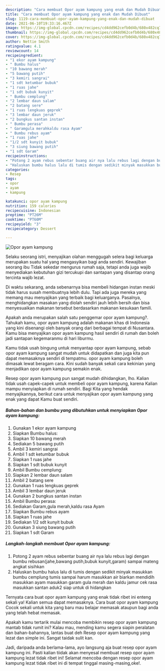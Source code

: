```yaml
---
description: "Cara membuat Opor ayam kampung yang enak dan Mudah Dibuat"
title: "Cara membuat Opor ayam kampung yang enak dan Mudah Dibuat"
slug: 1119-cara-membuat-opor-ayam-kampung-yang-enak-dan-mudah-dibuat
date: 2021-06-10T19:33:16.467Z
image: https://img-global.cpcdn.com/recipes/cd4dd962cefb0d4b/680x482cq70/opor-ayam-kampung-foto-resep-utama.jpg
thumbnail: https://img-global.cpcdn.com/recipes/cd4dd962cefb0d4b/680x482cq70/opor-ayam-kampung-foto-resep-utama.jpg
cover: https://img-global.cpcdn.com/recipes/cd4dd962cefb0d4b/680x482cq70/opor-ayam-kampung-foto-resep-utama.jpg
author: Nettie Smith
ratingvalue: 4.1
reviewcount: 14
recipeingredient:
- "1 ekor ayam kampung"
- " Bumbu halus"
- "10 bawang merah"
- "5 bawang putih"
- "3 kemiri sangrai"
- "1 sdt ketumbar bubuk"
- "1 ruas jahe"
- "1 sdt bubuk kunyit"
- " Bumbu cemplung"
- "2 lembar daun salam"
- "2 batang sere"
- "1 ruas lengkuas geprek"
- "3 lembar daun jeruk"
- "2 bungkus santan instan"
- " Bumbu perasa"
- " Garamgula merahkaldu rasa Ayam"
- " Bumbu rebus ayam"
- "1 ruas jahe"
- "1/2 sdt kunyit bubuk"
- "3 siung bawang putih"
- "1 sdt Garam"
recipeinstructions:
- "Potong 2 ayam rebus sebentar buang air nya lalu rebus lagi dengan bumbu rebusan(jahe,bawang putih,bubuk kunyit,garam) sampai mateng angkat sisihkan"
- "Haluskan bumbu halus lalu di tumis dengan sedikit minyak masukkan bumbu cemplung tumis sampai harum masukkan air biarkan mendidih masukkan ayam masukkan garam gula merah dan kaldu jamur cek rasa masukkan santan aduk2 siap untuk di hidangkan"
categories:
- Resep
tags:
- opor
- ayam
- kampung

katakunci: opor ayam kampung 
nutrition: 159 calories
recipecuisine: Indonesian
preptime: "PT26M"
cooktime: "PT60M"
recipeyield: "3"
recipecategory: Dessert

---
```



![Opor ayam kampung](https://img-global.cpcdn.com/recipes/cd4dd962cefb0d4b/680x482cq70/opor-ayam-kampung-foto-resep-utama.jpg)

Selaku seorang istri, menyajikan olahan menggugah selera bagi keluarga merupakan suatu hal yang mengasyikan bagi anda sendiri. Kewajiban seorang ibu Tidak sekedar mengurus rumah saja, tetapi anda juga wajib menyediakan kebutuhan gizi tercukupi dan santapan yang disantap orang tercinta wajib lezat.

Di waktu  sekarang, anda sebenarnya bisa membeli hidangan instan meski tidak harus susah membuatnya lebih dulu. Tapi ada juga mereka yang memang mau menyajikan yang terbaik bagi keluarganya. Pasalnya, menghidangkan masakan yang diolah sendiri jauh lebih bersih dan bisa menyesuaikan makanan tersebut berdasarkan makanan kesukaan famili. 



Apakah anda merupakan salah satu penggemar opor ayam kampung?. Tahukah kamu, opor ayam kampung adalah makanan khas di Indonesia yang kini disenangi oleh banyak orang dari berbagai tempat di Nusantara. Kamu bisa menyajikan opor ayam kampung hasil sendiri di rumah dan boleh jadi santapan kegemaranmu di hari liburmu.

Kamu tidak usah bingung untuk menyantap opor ayam kampung, sebab opor ayam kampung sangat mudah untuk didapatkan dan juga kita pun dapat memasaknya sendiri di tempatmu. opor ayam kampung boleh dimasak lewat beragam cara. Kini sudah banyak sekali cara kekinian yang menjadikan opor ayam kampung semakin enak.

Resep opor ayam kampung pun sangat mudah dihidangkan, lho. Kalian tidak usah capek-capek untuk membeli opor ayam kampung, karena Kalian mampu menyiapkan di rumah sendiri. Bagi Kita yang hendak menyajikannya, berikut cara untuk menyajikan opor ayam kampung yang enak yang dapat Kamu buat sendiri.

<!--inarticleads1-->

##### Bahan-bahan dan bumbu yang dibutuhkan untuk menyiapkan Opor ayam kampung:

1. Gunakan 1 ekor ayam kampung
1. Siapkan  Bumbu halus:
1. Siapkan 10 bawang merah
1. Sediakan 5 bawang putih
1. Ambil 3 kemiri sangrai
1. Ambil 1 sdt ketumbar bubuk
1. Siapkan 1 ruas jahe
1. Siapkan 1 sdt bubuk kunyit
1. Ambil  Bumbu cemplung:
1. Siapkan 2 lembar daun salam
1. Ambil 2 batang sere
1. Gunakan 1 ruas lengkuas geprek
1. Ambil 3 lembar daun jeruk
1. Gunakan 2 bungkus santan instan
1. Ambil  Bumbu perasa:
1. Sediakan  Garam,gula merah,kaldu rasa Ayam
1. Siapkan  Bumbu rebus ayam
1. Siapkan 1 ruas jahe
1. Sediakan 1/2 sdt kunyit bubuk
1. Gunakan 3 siung bawang putih
1. Siapkan 1 sdt Garam




<!--inarticleads2-->

##### Langkah-langkah membuat Opor ayam kampung:

1. Potong 2 ayam rebus sebentar buang air nya lalu rebus lagi dengan bumbu rebusan(jahe,bawang putih,bubuk kunyit,garam) sampai mateng angkat sisihkan
1. Haluskan bumbu halus lalu di tumis dengan sedikit minyak masukkan bumbu cemplung tumis sampai harum masukkan air biarkan mendidih masukkan ayam masukkan garam gula merah dan kaldu jamur cek rasa masukkan santan aduk2 siap untuk di hidangkan




Ternyata cara buat opor ayam kampung yang enak tidak ribet ini enteng sekali ya! Kalian semua dapat memasaknya. Cara buat opor ayam kampung Cocok sekali untuk kita yang baru mau belajar memasak ataupun bagi anda yang telah hebat memasak.

Apakah kamu tertarik mulai mencoba membikin resep opor ayam kampung mantab tidak rumit ini? Kalau mau, mending kamu segera siapin peralatan dan bahan-bahannya, lantas buat deh Resep opor ayam kampung yang lezat dan simple ini. Sangat taidak sulit kan. 

Jadi, daripada anda berlama-lama, ayo langsung aja buat resep opor ayam kampung ini. Pasti kalian tiidak akan menyesal membuat resep opor ayam kampung lezat tidak ribet ini! Selamat mencoba dengan resep opor ayam kampung lezat tidak ribet ini di tempat tinggal masing-masing,oke!.


